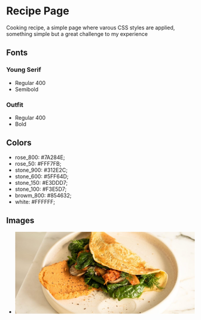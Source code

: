# Recipe Page

Cooking recipe, a simple page where varous CSS styles are applied, something simple but a great challenge to my experience

## Fonts

### Young Serif
- Regular 400
- Semibold

### Outfit
- Regular 400
- Bold

## Colors
- rose_800: #7A284E;
- rose_50: #FFF7FB;
- stone_900: #312E2C;
- stone_600: #5FF64D;
- stone_150: #E3DDD7;
- stone_100: #F3E5D7;
- browm_800: #854632;
- white: #FFFFFF;

## Images

- ![](assets/images/image-omelette.jpeg)